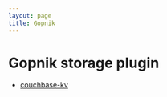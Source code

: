 ```yaml
---
layout: page
title: Gopnik
---
```


# Gopnik storage plugin
 * [couchbase-kv](https://github.com/sputnik-maps/gopnik-couchbase-kv)
